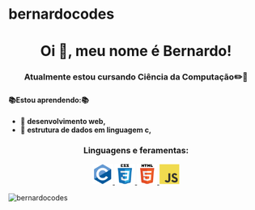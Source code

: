 <!--role a tela até o final para pegar algumas anotações que eu guardei nos últimos commits nessa pag:-->
# bernardocodes
<h1 align="center">Oi 👋, meu nome é Bernardo!</h1>
<h3 align="center">Atualmente estou cursando Ciência da Computação✏️🎒</h3>
<h4>📚Estou aprendendo:📚</h4>

- 🌱 **desenvolvimento web,**
- 🌱 **estrutura de dados em linguagem c,**
  
<h3 align="center">Linguagens e feramentas:</h3>
<p align="center"> <a href="https://www.cprogramming.com/" target="_blank" rel="noreferrer"> <img src="https://raw.githubusercontent.com/devicons/devicon/master/icons/c/c-original.svg" alt="c" width="40" height="40"/> </a> <a href="https://www.w3schools.com/css/" target="_blank" rel="noreferrer"> <img src="https://raw.githubusercontent.com/devicons/devicon/master/icons/css3/css3-original-wordmark.svg" alt="css3" width="40" height="40"/> </a> <a href="https://www.w3.org/html/" target="_blank" rel="noreferrer"> <img src="https://raw.githubusercontent.com/devicons/devicon/master/icons/html5/html5-original-wordmark.svg" alt="html5" width="40" height="40"/> </a> <a href="https://developer.mozilla.org/en-US/docs/Web/JavaScript" target="_blank" rel="noreferrer"> <img src="https://raw.githubusercontent.com/devicons/devicon/master/icons/javascript/javascript-original.svg" alt="javascript" width="40" height="40"/> </a> </p>

<p><img align="center" src="https://github-readme-stats.vercel.app/api/top-langs?username=bernardocodes&show_icons=true&locale=en&layout=compact" alt="bernardocodes" /></p>

<!--
- essa linha de código logo abaixo mostra um gráfico das linguagens mais usadas pelo meu perfil. A medida que for postando código por aqui, talvez seja interessante ativar
<p><img align="center" src="https://github-readme-stats.vercel.app/api/top-langs?username=bernardocodes&show_icons=true&locale=en&layout=compact" alt="bernardocodes" /></p>
-->
